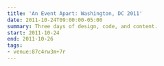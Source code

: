 ```yaml
---
title: 'An Event Apart: Washington, DC 2011'
date: 2011-10-24T09:00:00-05:00
summary: Three days of design, code, and content.
start: 2011-10-24
end: 2011-10-26
tags:
- venue:87c4rw3m+7r
---
```

